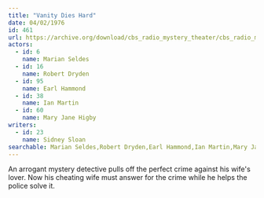```yaml
---
title: "Vanity Dies Hard"
date: 04/02/1976
id: 461
url: https://archive.org/download/cbs_radio_mystery_theater/cbs_radio_mystery_theater-0451-0500.zip/cbs_radio_mystery_theater-0451-0500%2Fcbsrmt_0461_vanity_dies_hard.mp3
actors:  
  - id: 6
    name: Marian Seldes  
  - id: 16
    name: Robert Dryden  
  - id: 95
    name: Earl Hammond  
  - id: 38
    name: Ian Martin  
  - id: 60
    name: Mary Jane Higby
writers:  
  - id: 23
    name: Sidney Sloan
searchable: Marian Seldes,Robert Dryden,Earl Hammond,Ian Martin,Mary Jane Higby Sidney Sloan
---
```

An arrogant mystery detective pulls off the perfect crime against his wife's lover. Now his cheating wife must answer for the crime while he helps the police solve it.